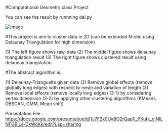 #Computational Geometry class Project

You can see the result by runnning del.py

![image](https://user-images.githubusercontent.com/28648962/140023387-9ed3de4c-3dab-4a8a-bfa5-a43fa8fb5723.png)

#This project is aim to cluster data in 2D (can be extended N-dim using Delaunay Triangulation for high dimension)

(1) The left figure shows raw-data
(2) The middel figure shows delaunay triangulation result
(3) The right figure shows clustered result using delaunay triangulation


#The abstract algorithm is:

(1) Delaunay-Triangualte given data
(2) Remove global effects (remove globally long edges) with respect to mean and variation of length
(3) Remove local effects (remove locally long edges)
    (3-1) by considering vertex dimension
    (3-2) by applying other clustering algorithms (KMeans, DBSCAN, GMM, Mean shift)

Presentation File
: https://docs.google.com/presentation/d/1J7F2x0UvBO2rQap1j_PKufk_gjNILNFGBiLs-DkWoKk/edit?usp=sharing

